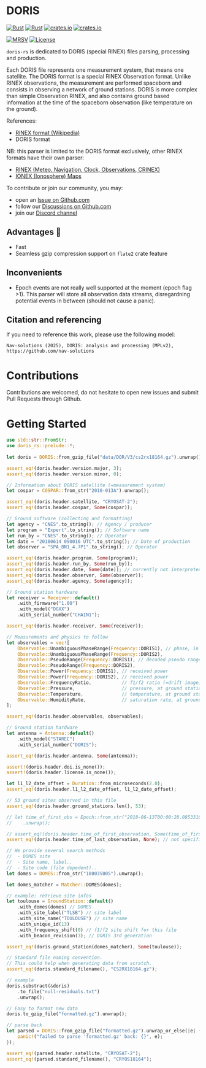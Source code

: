 DORIS
=====

[![Rust](https://github.com/nav-solutions/doris/actions/workflows/rust.yml/badge.svg)](https://github.com/nav-solutions/doris/actions/workflows/rust.yml)
[![Rust](https://github.com/nav-solutions/doris/actions/workflows/daily.yml/badge.svg)](https://github.com/nav-solutions/doris/actions/workflows/daily.yml)
[![crates.io](https://docs.rs/doris-rs/badge.svg)](https://docs.rs/doris-rs/)
[![crates.io](https://img.shields.io/crates/d/doris-rs.svg)](https://crates.io/crates/doris-rs)

[![MRSV](https://img.shields.io/badge/MSRV-1.82.0-orange?style=for-the-badge)](https://github.com/rust-lang/rust/releases/tag/1.82.0)
[![License](https://img.shields.io/badge/license-MPL_2.0-orange?style=for-the-badge&logo=mozilla)](https://github.com/nav-solutions/doris/blob/main/LICENSE)

`doris-rs` is dedicated to DORIS (special RINEX) files parsing, processing
and production.

Each DORIS file represents one measurement system, that means one satellite.
The DORIS format is a special RINEX Observation format. Unlike RINEX observations,
the measurement are performed spaceborn and consists in observing a network of ground stations.
DORIS is more complex than simple Observation RINEX, and also contains ground based information
at the time of the spaceborn observation (like temperature on the ground).

References:

- [RINEX format (Wikipedia)](https://en.wikipedia.org/wiki/RINEX) 
- DORIS format

NB: this parser is limited to the DORIS format exclusively, 
other RINEX formats have their own parser:
  - [RINEX (Meteo, Navigation, Clock, Observations, CRINEX)](https://github.com/nav-solutions/rinex)
  - [IONEX (Ionosphere) Maps](https://github.com/nav-solutions/ionex)

To contribute or join our community, you may:

- open an [Issue on Github.com](https://github.com/nav-solutions/doris/issues) 
- follow our [Discussions on Github.com](https://github.com/nav-solutions/discussions)
- join our [Discord channel](https://discord.gg/EqhEBXBmJh)

## Advantages :rocket: 

- Fast
- Seamless gzip compression support on `flate2` crate feature

## Inconvenients

- Epoch events are not really well supported at the moment (epoch flag >1).
This parser will store all observation data streams,
disregardning potential events in between (should not cause a panic).

## Citation and referencing

If you need to reference this work, please use the following model:

`Nav-solutions (2025), DORIS: analysis and processing (MPLv2), https://github.com/nav-solutions`

Contributions
=============

Contributions are welcomed, do not hesitate to open new issues
and submit Pull Requests through Github.

Getting Started
===============

```rust
use std::str::FromStr;
use doris_rs::prelude::*;
    
let doris = DORIS::from_gzip_file("data/DOR/V3/cs2rx18164.gz").unwrap();

assert_eq!(doris.header.version.major, 3);
assert_eq!(doris.header.version.minor, 0);

// Information about DORIS satellite (=measurement system)
let cospar = COSPAR::from_str("2010-013A").unwrap();

assert_eq!(doris.header.satellite, "CRYOSAT-2");
assert_eq!(doris.header.cospar, Some(cospar));

// Ground software (collecting and formatting)
let agency = "CNES".to_string(); // Agency / producer
let program = "Expert".to_string(); // Software name
let run_by = "CNES".to_string(); // Operator
let date = "20180614 090016 UTC".to_string(); // Date of production
let observer = "SPA_BN1_4.7P1".to_string(); // Operator

assert_eq!(doris.header.program, Some(program));
assert_eq!(doris.header.run_by, Some(run_by));
assert_eq!(doris.header.date, Some(date)); // currently not interpreted
assert_eq!(doris.header.observer, Some(observer));
assert_eq!(doris.header.agency, Some(agency));

// Ground station hardware
let receiver = Receiver::default()
    .with_firmware("1.00")
    .with_model("DGXX")
    .with_serial_number("CHAIN1");

assert_eq!(doris.header.receiver, Some(receiver));

// Measurements and physics to follow
let observables = vec![
    Observable::UnambiguousPhaseRange(Frequency::DORIS1), // phase, in meters of prop.
    Observable::UnambiguousPhaseRange(Frequency::DORIS2),
    Observable::PseudoRange(Frequency::DORIS1), // decoded pseudo range
    Observable::PseudoRange(Frequency::DORIS2),
    Observable::Power(Frequency::DORIS1), // received power
    Observable::Power(Frequency::DORIS2), // received power
    Observable::FrequencyRatio,           // f1/f2 ratio (=drift image)
    Observable::Pressure,                 // pressure, at ground station level (hPa)
    Observable::Temperature,              // temperature, at ground station level (°C)
    Observable::HumidityRate,             // saturation rate, at ground station level (%)
];

assert_eq!(doris.header.observables, observables);

// Ground station hardware
let antenna = Antenna::default()
    .with_model("STAREC")
    .with_serial_number("DORIS");

assert_eq!(doris.header.antenna, Some(antenna));

assert!(doris.header.doi.is_none());
assert!(doris.header.license.is_none());

let l1_l2_date_offset = Duration::from_microseconds(2.0);
assert_eq!(doris.header.l1_l2_date_offset, l1_l2_date_offset);

// 53 ground sites observed in this file
assert_eq!(doris.header.ground_stations.len(), 53);

// let time_of_first_obs = Epoch::from_str("2018-06-13T00:00:28.085331610 UTC")
//    .unwrap();

// assert_eq!(doris.header.time_of_first_observation, Some(time_of_first_obs));
assert_eq!(doris.header.time_of_last_observation, None); // not specified by this header

// We provide several search methods
//  - DOMES site
//  - Site name, label..
//  - Site code (file depedent)..
let domes = DOMES::from_str("10003S005").unwrap();

let domes_matcher = Matcher::DOMES(domes);

// example: retrieve site infos
let toulouse = GroundStation::default()
    .with_domes(domes) // DOMES
    .with_site_label("TLSB") // site label
    .with_site_name("TOULOUSE") // site name
    .with_unique_id(13)
    .with_frequency_shift(0) // f1/f2 site shift for this file
    .with_beacon_revision(3); // DORIS 3rd generation

assert_eq!(doris.ground_station(domes_matcher), Some(toulouse));

// Standard file naming convention.
// This could help when generating data from scratch.
assert_eq!(doris.standard_filename(), "CS2RX18164.gz");

// example
doris.substract(&doris)
    .to_file("null-residuals.txt")
    .unwrap();

// Easy to format new data
doris.to_gzip_file("formatted.gz").unwrap();

// parse back
let parsed = DORIS::from_gzip_file("formatted.gz").unwrap_or_else(|e| {
    panic!("failed to parse 'formatted.gz' back: {}", e);
});

assert_eq!(parsed.header.satellite, "CRYOSAT-2");
assert_eq!(parsed.standard_filename(), "CRYOS18164");
```
